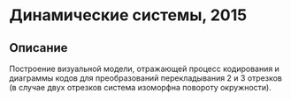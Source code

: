 # Динамические системы, 2015


## Описание
Построение визуальной модели, отражающей процесс кодирования и диаграммы кодов для преобразований перекладывания 2 и 3 отрезков (в случае двух отрезков система изоморфна повороту окружности).
